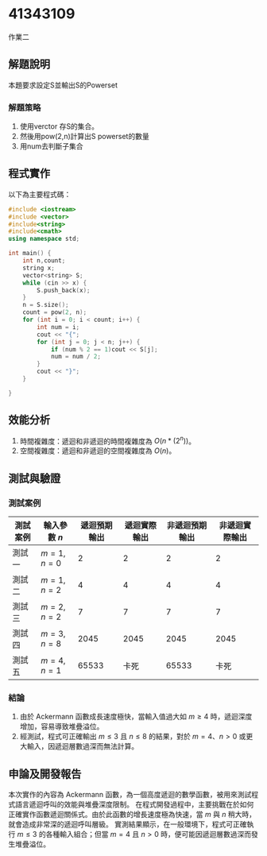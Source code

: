 # 41343109

作業二

## 解題說明

本題要求設定S並輸出S的Powerset

### 解題策略

1. 使用verctor 存S的集合。
2. 然後用pow(2,n)計算出S powerset的數量
3.  用num去判斷子集合
## 程式實作

以下為主要程式碼：

```cpp
#include <iostream>
#include <vector>
#include<string>
#include<cmath>
using namespace std;

int main() {
	int n,count;
	string x;
	vector<string> S;
	while (cin >> x) {
		S.push_back(x);
	}
	n = S.size();
	count = pow(2, n);
	for (int i = 0; i < count; i++) {
		int num = i;
		cout << "{";
		for (int j = 0; j < n; j++) {
			if (num % 2 == 1)cout << S[j]; 
			num = num / 2;
		}
		cout << "}";
	}

}
```

## 效能分析

1. 時間複雜度：遞迴和非遞迴的時間複雜度為 $O(n*(2^n))$。
2. 空間複雜度：遞迴和非遞迴的空間複雜度為 $O(n)$。

## 測試與驗證

### 測試案例

| 測試案例 | 輸入參數 $n$ | 遞迴預期輸出 | 遞迴實際輸出 |非遞迴預期輸出 | 非遞迴實際輸出 |
|----------|--------------|----------|----------|----------|----------|
| 測試一   | $m = 1,n = 0$      | 2        | 2        |2        | 2        |
| 測試二   | $m = 1,n = 2$      | 4        | 4        | 4        | 4        |
| 測試三   | $m = 2,n = 2$      | 7        | 7        |7        | 7        |
| 測試四   | $m = 3,n = 8$      | 2045       | 2045       |2045       | 2045       |
| 測試五   | $m = 4,n = 1$     | 65533 | 卡死 | 65533 | 卡死 |


### 結論
1. 由於 Ackermann 函數成長速度極快，當輸入值過大如 $m \ge 4$ 時，遞迴深度增加，容易導致堆疊溢位。
2. 經測試，程式可正確輸出 $m \le 3$ 且 $n \le 8$ 的結果，對於 $m=4$、$n>0$ 或更大輸入，因遞迴層數過深而無法計算。
## 申論及開發報告
本次實作的內容為 Ackermann 函數，為一個高度遞迴的數學函數，被用來測試程式語言遞迴呼叫的效能與堆疊深度限制。
在程式開發過程中，主要挑戰在於如何正確實作函數遞迴關係式。由於此函數的增長速度極為快速，當 $m$ 與 $n$ 稍大時，就會造成非常深的遞迴呼叫層級。
實測結果顯示，在一般環境下，程式可正確執行 $m \le 3$ 的各種輸入組合；但當 $m = 4$ 且 $n > 0$ 時，便可能因遞迴層數過深而發生堆疊溢位。
